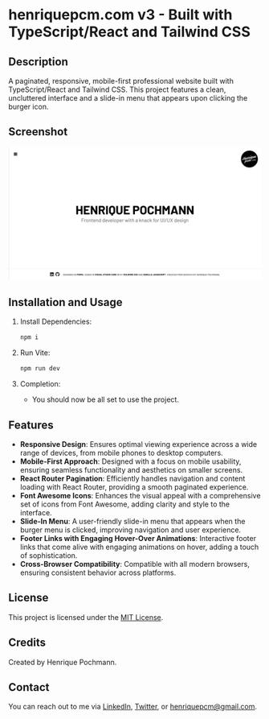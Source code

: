 # henriquepcm.com v3 - Built with TypeScript/React and Tailwind CSS

## Description

A paginated, responsive, mobile-first professional website built with TypeScript/React and Tailwind CSS. This project features a clean, uncluttered interface and a slide-in menu that appears upon clicking the burger icon.

## Screenshot

![Screenshot of the website](public/img/henriquepcmcom-v2-screenshot.png)

## Installation and Usage

1.   Install Dependencies:
     ```sh
     npm i
     ```
2.   Run Vite:

     ```sh
     npm run dev
     ```

3.   Completion:
     -    You should now be all set to use the project.

## Features

-    **Responsive Design**: Ensures optimal viewing experience across a wide range of devices, from mobile phones to desktop computers.
-    **Mobile-First Approach**: Designed with a focus on mobile usability, ensuring seamless functionality and aesthetics on smaller screens.
-    **React Router Pagination**: Efficiently handles navigation and content loading with React Router, providing a smooth paginated experience.
-    **Font Awesome Icons**: Enhances the visual appeal with a comprehensive set of icons from Font Awesome, adding clarity and style to the interface.
-    **Slide-In Menu**: A user-friendly slide-in menu that appears when the burger menu is clicked, improving navigation and user experience.
-    **Footer Links with Engaging Hover-Over Animations**: Interactive footer links that come alive with engaging animations on hover, adding a touch of sophistication.
-    **Cross-Browser Compatibility**: Compatible with all modern browsers, ensuring consistent behavior across platforms.

## License

This project is licensed under the [MIT License](LICENSE.md).

## Credits

Created by Henrique Pochmann.

## Contact

You can reach out to me via [LinkedIn](https://www.linkedin.com/in/henriquepcm/), [Twitter](https://twitter.com/henriquepcm/), or henriquepcm@gmail.com.

```

```
